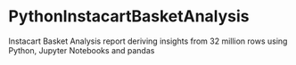 # PythonInstacartBasketAnalysis
Instacart Basket Analysis report deriving insights from 32 million rows using Python, Jupyter Notebooks and pandas
